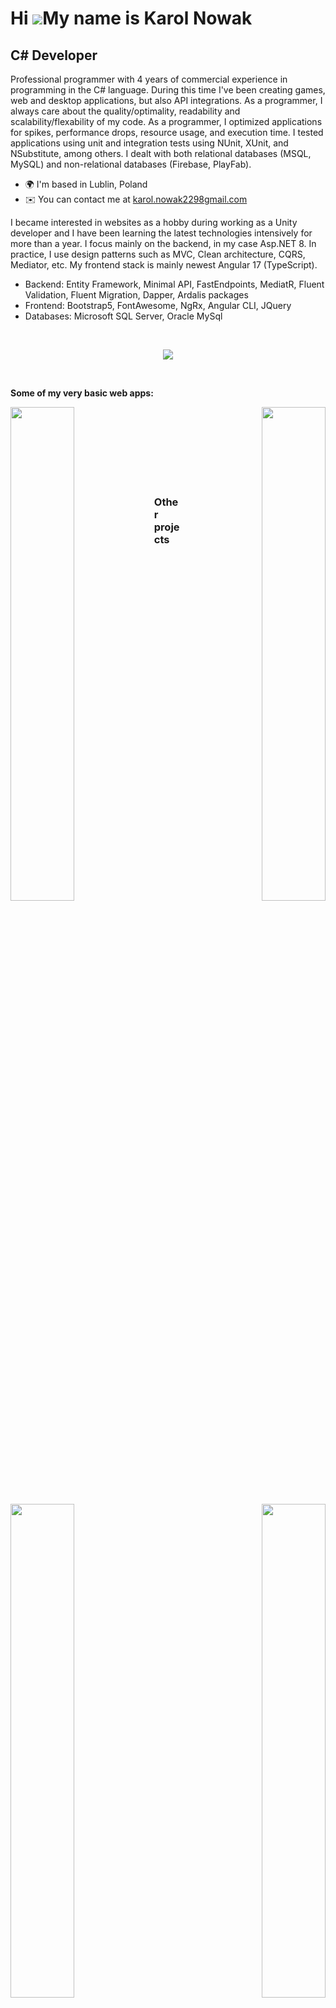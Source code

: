Hi ![](https://user-images.githubusercontent.com/18350557/176309783-0785949b-9127-417c-8b55-ab5a4333674e.gif)My name is Karol Nowak
===================================================================================================================================

C# Developer
--------------------------

Professional programmer with 4 years of commercial experience in programming in the C# language. During this time I've been creating games, web and desktop applications, but also API integrations. As a programmer, I always care about the quality/optimality, readability and scalability/flexability of my code. As a programmer, I optimized applications for spikes, performance drops, resource usage, and execution time. I tested applications using unit and integration tests using NUnit, XUnit, and NSubstitute, among others. I dealt with both relational databases (MSQL, MySQL) and non-relational databases (Firebase, PlayFab).

* 🌍  I'm based in Lublin, Poland
* ✉️  You can contact me at [karol.nowak2298gmail.com](mailto:karol.nowak2298gmail.com)

<!--
### Games

I have been creating games for about 5 years. During this time, I created, developed and maintained hyper-stack projects, developer tools and, of course, many 2D/3D Mobile/Desktop/cross-platform games, ranging from basic platformers, hypercasuals, puzzle games through strategy games (RTS, City Builders, Tower Defenses) ending with RPG games.

- Assets: Zenject, Odin inspector, New input system, DOTS (still learning), DotWeen, Dialogue system, Quest machine, Cinemachine, Google play services/sdk, CloudOnce etc.
- Databases and backend platforms: Firebase, Azure Playfab 
- Multiplayer: Netcode for entities

<br />
<p align="center">
  <a href="https://skillicons.dev">
    <img src="https://skillicons.dev/icons?i=unity,cs,git,github,gitlab,idea,visualstudio,discord&theme=dark" />
  </a>
</p>
<br />

<b>Below are a few small repos that should be treated as a little dose of my programming skills and way of thinking.</b>

<b>Top Repositories</b>

<div width="100%" align="center"><a href="https://github.com/karolnowak98/cannon-defense" align="left"><img align="left" width="45%" src="https://github-readme-stats.vercel.app/api/pin/?username=karolnowak98&repo=cannon-defense&title_color=0891b2&text_color=ffffff&icon_color=0891b2&bg_color=1c1917&hide_border=true&locale=en" /></a><a href="https://github.com/karolnowak98/shooting-objects" align="right"><img align="right" width="45%" src="https://github-readme-stats.vercel.app/api/pin/?username=karolnowak98&repo=shooting-objects&title_color=0891b2&text_color=ffffff&icon_color=0891b2&bg_color=1c1917&hide_border=true&locale=en" /></a></div>

<br /><br /><br /><br /><br /><br />

<div width="100%" align="center"><a href="https://github.com/karolnowak98/shooter" align="left"><img align="left" width="45%" src="https://github-readme-stats.vercel.app/api/pin/?username=karolnowak98&repo=shooter&title_color=0891b2&text_color=ffffff&icon_color=0891b2&bg_color=1c1917&hide_border=true&locale=en" /></a><a href="https://github.com/karolnowak98/future-td-dots" align="right"><img align="right" width="45%" src="https://github-readme-stats.vercel.app/api/pin/?username=karolnowak98&repo=future-td-dots&title_color=0891b2&text_color=ffffff&icon_color=0891b2&bg_color=1c1917&hide_border=true&locale=en" /></a></div>

<br /><br /><br /><br /><br /><br />

<div width="100%" align="center"><a href="https://github.com/karolnowak98/poke-presenter" align="left"><img align="left" width="45%" src="https://github-readme-stats.vercel.app/api/pin/?username=karolnowak98&repo=poke-presenter&title_color=0891b2&text_color=ffffff&icon_color=0891b2&bg_color=1c1917&hide_border=true&locale=en" /></a><a href="https://github.com/karolnowak98/glassy-scroll-view" align="right"><img align="right" width="45%" src="https://github-readme-stats.vercel.app/api/pin/?username=karolnowak98&repo=glassy-scroll-view&title_color=0891b2&text_color=ffffff&icon_color=0891b2&bg_color=1c1917&hide_border=true&locale=en" /></a></div>

<br /><br /><br /><br /><br /><br />
-->

I became interested in websites as a hobby during working as a Unity developer and I have been learning the latest technologies intensively for more than a year. I focus mainly on the backend, in my case Asp.NET 8. In practice, I use design patterns such as MVC, Clean architecture, CQRS, Mediator, etc. My frontend stack is mainly newest Angular 17 (TypeScript).

- Backend: Entity Framework, Minimal API, FastEndpoints, MediatR, Fluent Validation, Fluent Migration, Dapper, Ardalis packages
- Frontend: Bootstrap5, FontAwesome, NgRx, Angular CLI, JQuery
- Databases: Microsoft SQL Server, Oracle MySql

<br />
<p align="center">
  <a href="https://skillicons.dev">
    <img src="https://skillicons.dev/icons?i=dotnet,html,typescript,css,nodejs,angular,cs,git,github,gitlab,idea,visualstudio,discord&theme=dark" />
  </a>
</p>
<br />

<b>Some of my very basic web apps:</b>

<div width="100%" align="center"><a href="https://github.com/karolnowak98/financial-transactions" align="left"><img align="left" width="45%" src="https://github-readme-stats.vercel.app/api/pin/?username=karolnowak98&repo=financial-transactions&title_color=0891b2&text_color=ffffff&icon_color=0891b2&bg_color=1c1917&hide_border=true&locale=en" /></a><a href="https://github.com/karolnowak98/dot-net-todo-app" align="right"><img align="right" width="45%" src="https://github-readme-stats.vercel.app/api/pin/?username=karolnowak98&repo=dot-net-todo-app&title_color=0891b2&text_color=ffffff&icon_color=0891b2&bg_color=1c1917&hide_border=true&locale=en" /></a></div>
<br /><br /><br /><br /><br /><br /><br />

### Other projects

<div width="100%" align="center"><a href="https://github.com/karolnowak98/book-info-reader" align="left"><img align="left" width="45%" src="https://github-readme-stats.vercel.app/api/pin/?username=karolnowak98&repo=book-info-reader&title_color=0891b2&text_color=ffffff&icon_color=0891b2&bg_color=1c1917&hide_border=true&locale=en" /></a><a href="https://github.com/karolnowak98/csv-reader" align="right"><img align="right" width="45%" src="https://github-readme-stats.vercel.app/api/pin/?username=karolnowak98&repo=csv-reader&title_color=0891b2&text_color=ffffff&icon_color=0891b2&bg_color=1c1917&hide_border=true&locale=en" /></a></div><br /><br /><br /><br /><br /><br /><br />

<br />

<div width="100%" align="center"><a href="https://github.com/karolnowak98/task-management-android-app" align="left"><img align="left" width="45%" src="https://github-readme-stats.vercel.app/api/pin/?username=karolnowak98&repo=task-management-android-app&title_color=0891b2&text_color=ffffff&icon_color=0891b2&bg_color=1c1917&hide_border=true&locale=en" /></a></div>
